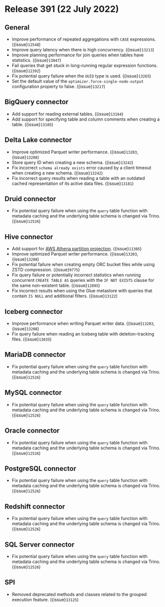 # Release 391 (22 July 2022)

## General

* Improve performance of repeated aggregations with ``CASE`` expressions. ({issue}`12548`)
* Improve query latency when there is high concurrency. ({issue}`13213`)
* Improve planning performance for join queries when tables have statistics. ({issue}`13047`)
* Fail queries that get stuck in long-running regular expression functions. ({issue}`12392`)
* Fix potential query failure when the ``UUID`` type is used. ({issue}`13265`)
* Set the default value of the ``optimizer.force-single-node-output``
  configuration property to false. ({issue}`13217`)

## BigQuery connector

* Add support for reading external tables. ({issue}`13164`)
* Add support for specifying table and column comments when creating a table. ({issue}`13105`)

## Delta Lake connector

* Improve optimized Parquet writer performance. ({issue}`13203`, {issue}`13208`)
* Store query ID when creating a new schema. ({issue}`13242`)
* Fix incorrect `schema already exists` error caused by a client timeout when
  creating a new schema. ({issue}`13242`)
* Fix incorrect query results when reading a table with an outdated cached
  representation of its active data files. ({issue}`13181`)

## Druid connector

* Fix potential query failure when using the ``query`` table function with
  metadata caching and the underlying table schema is changed via Trino. ({issue}`12526`)

## Hive connector

* Add support for [AWS Athena partition projection](partition_projection). ({issue}`11305`)
* Improve optimized Parquet writer performance. ({issue}`13203`, {issue}`13208`)
* Fix potential failure when creating empty ORC bucket files while using ZSTD
  compression. ({issue}`9775`)
* Fix query failure or potentially incorrect statistics when running concurrent
  `CREATE TABLE AS` queries with the `IF NOT EXISTS` clause for the same
  non-existent table. ({issue}`12895`)
* Fix incorrect results when using the Glue metastore with queries that contain
  `IS NULL` and additional filters. ({issue}`13122`)

## Iceberg connector

* Improve performance when writing Parquet writer data. ({issue}`13203`, {issue}`13208`)
* Fix query failure when reading an Iceberg table with deletion-tracking files. ({issue}`13035`)

## MariaDB connector

* Fix potential query failure when using the ``query`` table function with
  metadata caching and the underlying table schema is changed via Trino. ({issue}`12526`)

## MySQL connector

* Fix potential query failure when using the ``query`` table function with
  metadata caching and the underlying table schema is changed via Trino. ({issue}`12526`)

## Oracle connector

* Fix potential query failure when using the ``query`` table function with
  metadata caching and the underlying table schema is changed via Trino. ({issue}`12526`)

## PostgreSQL connector

* Fix potential query failure when using the ``query`` table function with
  metadata caching and the underlying table schema is changed via Trino. ({issue}`12526`)

## Redshift connector

* Fix potential query failure when using the ``query`` table function with
  metadata caching and the underlying table schema is changed via Trino. ({issue}`12526`)

## SQL Server connector

* Fix potential query failure when using the ``query`` table function with
  metadata caching and the underlying table schema is changed via Trino. ({issue}`12526`)

## SPI

* Removed deprecated methods and classes related to the grouped execution
  feature. ({issue}`13125`)
